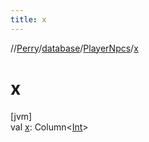 ```yaml
---
title: x
---
```

//[Perry](../../../index.html)/[database](../index.html)/[PlayerNpcs](index.html)/[x](x.html)



# x



[jvm]\
val [x](x.html): Column<[Int](https://kotlinlang.org/api/latest/jvm/stdlib/kotlin/-int/index.html)>




